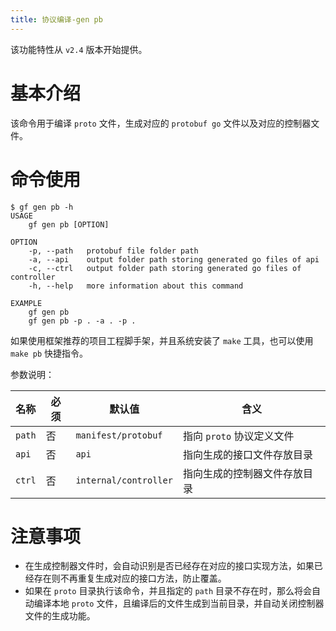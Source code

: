 ```yaml
---
title: 协议编译-gen pb
---
```


该功能特性从 `v2.4` 版本开始提供。

# 基本介绍

该命令用于编译 `proto` 文件，生成对应的 `protobuf go` 文件以及对应的控制器文件。

# 命令使用

```
$ gf gen pb -h
USAGE
    gf gen pb [OPTION]

OPTION
    -p, --path   protobuf file folder path
    -a, --api    output folder path storing generated go files of api
    -c, --ctrl   output folder path storing generated go files of controller
    -h, --help   more information about this command

EXAMPLE
    gf gen pb
    gf gen pb -p . -a . -p .
```

如果使用框架推荐的项目工程脚手架，并且系统安装了 `make` 工具，也可以使用 `make pb` 快捷指令。

参数说明：

| 名称 | 必须 | 默认值 | 含义 |
| --- | --- | --- | --- |
| `path` | 否 | `manifest/protobuf` | 指向 `proto` 协议定义文件 |
| `api` | 否 | `api` | 指向生成的接口文件存放目录 |
| `ctrl` | 否 | `internal/controller` | 指向生成的控制器文件存放目录 |

# 注意事项

- 在生成控制器文件时，会自动识别是否已经存在对应的接口实现方法，如果已经存在则不再重复生成对应的接口方法，防止覆盖。
- 如果在 `proto` 目录执行该命令，并且指定的 `path` 目录不存在时，那么将会自动编译本地 `proto` 文件，且编译后的文件生成到当前目录，并自动关闭控制器文件的生成功能。